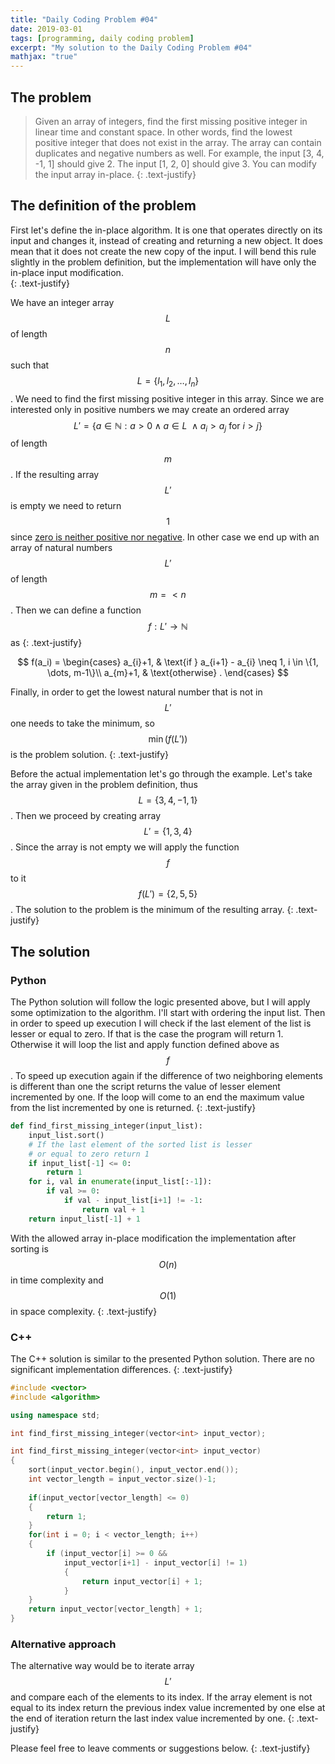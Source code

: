 ```yaml
---
title: "Daily Coding Problem #04"
date: 2019-03-01
tags: [programming, daily coding problem]
excerpt: "My solution to the Daily Coding Problem #04"
mathjax: "true"
---
```


## The problem

> Given an array of integers, find the first missing positive integer in linear time and constant space. In other words, find the lowest positive integer that does not exist in the array. The array can contain duplicates and negative numbers as well.
>For example, the input [3, 4, -1, 1] should give 2. The input [1, 2, 0] should give 3.
>You can modify the input array in-place. 
{: .text-justify}

## The definition of the problem

First let's define the in-place algorithm. It is one that operates directly on its input and changes it, instead of creating and returning a new object. It does mean that it does not create the new copy of the input. I will bend this rule slightly in the problem definition, but the implementation will have only the in-place input modification.   
{: .text-justify}

We have an integer array $$L$$ of length $$n$$ such that $$L = \{l_1, l_2, \dots , l_n\}$$. We need to find the first missing positive integer in this array. Since we are interested only in positive numbers we may create an ordered array $$L' = \{a \in \mathbb{N}: a > 0 \wedge a \in L\ \wedge a_{i} > a_{j} \text{ for } i > j\}$$ of length $$m$$. If the resulting array $$L'$$ is empty we need to return $$1$$ since [zero is neither positive nor negative](https://en.wikipedia.org/wiki/0). In other case we end up with an array of natural numbers $$L'$$ of length $$m=<n$$. Then we can define a function $$f:L' \rightarrow \mathbb{N}$$ as 
{: .text-justify}

$$
f(a_i) = \begin{cases}
  a_{i}+1, & \text{if } a_{i+1} - a_{i} \neq 1, i \in \{1, \dots, m-1\}\\
  a_{m}+1, & \text{otherwise} .
\end{cases}
$$

Finally, in order to get the lowest natural number that is not in $$L'$$ one needs to take the minimum, so $$\operatorname{min}(f(L'))$$ is the problem solution.
{: .text-justify}

Before the actual implementation let's go through the example. Let's take the array given in the problem definition, thus $$L=\{3, 4, -1, 1\}$$. Then we proceed by creating array $$L'=\{1, 3, 4\}$$. Since the array is not empty we will apply the function $$f$$ to it $$f(L') = \{2, 5, 5\}$$. The solution to the problem is the minimum of the resulting array.
{: .text-justify}

## The solution
### Python
The Python solution will follow the logic presented above, but I will apply some optimization to the algorithm. I'll start with ordering the input list. Then in order to speed up execution I will check if the last element of the list is lesser or equal to zero. If that is the case the program will return 1. Otherwise it will loop the list and apply function defined above as $$f$$. To speed up execution again if the difference of two neighboring elements is different than one the script returns the value of lesser element incremented by one. If the loop will come to an end the maximum value from the list incremented by one is returned. 
{: .text-justify}

```python
def find_first_missing_integer(input_list):
    input_list.sort()
    # If the last element of the sorted list is lesser
    # or equal to zero return 1 
    if input_list[-1] <= 0:
        return 1
    for i, val in enumerate(input_list[:-1]):
        if val >= 0:
            if val - input_list[i+1] != -1:
                return val + 1
    return input_list[-1] + 1
```

With the allowed array in-place modification the implementation after sorting is $$O(n)$$ in time complexity and $$O(1)$$ in space complexity.
{: .text-justify}

### C++

The C++ solution is similar to the presented Python solution. There are no significant implementation differences.
{: .text-justify}

```cpp
#include <vector>
#include <algorithm>

using namespace std;

int find_first_missing_integer(vector<int> input_vector);

int find_first_missing_integer(vector<int> input_vector)
{
    sort(input_vector.begin(), input_vector.end());
    int vector_length = input_vector.size()-1;
    
    if(input_vector[vector_length] <= 0)
    {
        return 1;
    }
    for(int i = 0; i < vector_length; i++)
    {
        if (input_vector[i] >= 0 &&
            input_vector[i+1] - input_vector[i] != 1)
            {
                return input_vector[i] + 1;
            }
    }
    return input_vector[vector_length] + 1;
}
```
###  Alternative approach
The alternative way would be to iterate array $$L'$$ and compare each of the elements to its index. If the array element is not equal to its index return the previous index value incremented by one else at the end of iteration return the last index value incremented by one. 
{: .text-justify}

Please feel free to leave comments or suggestions below.
{: .text-justify}
